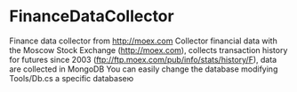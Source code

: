 # FinanceDataCollector
Finance data collector from http://moex.com
Collector financial data with the Moscow Stock Exchange (http://moex.com), collects transaction history for futures since 2003 (ftp://ftp.moex.com/pub/info/stats/history/F), data are collected in MongoDB You can easily change the database modifying Tools/Db.cs a specific databaseю
